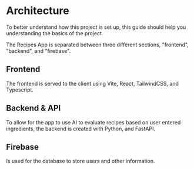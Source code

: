 # Architecture
To better understand how this project is set up, this guide should help you understanding the basics of the project. 

The Recipes App is separated between three different sections, "frontend", "backend", and "firebase". 

## Frontend
The frontend is served to the client using Vite, React, TailwindCSS, and Typescript. 

## Backend & API
To allow for the app to use AI to evaluate recipes based on user entered ingredients, the backend is created with Python, and FastAPI. 

## Firebase
Is used for the database to store users and other information. 